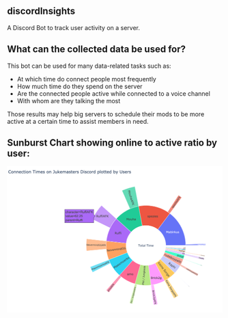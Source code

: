 ## discordInsights
A Discord Bot to track user activity on a server. 



## What can the collected data be used for?
This bot can be used for many data-related tasks such as:
<ul>
  <li>At which time do connect people most frequently</li>  
  <li>How much time do they spend on the server</li>
  <li>Are the connected people active while connected to a voice channel</li>
  <li>With whom are they talking the most</li>  
</ul>
Those results may help big servers to schedule their mods to be more active at a certain time to assist members in need.


## Sunburst Chart showing online to active ratio by user:<br>
<img src="media/discordInsights.png"  alt="Online to offline Ratio SunburstChart"/><br>
